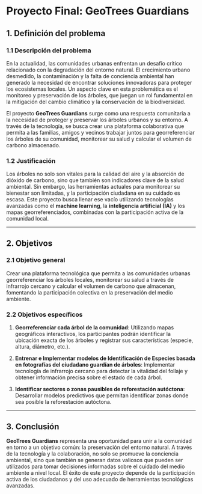 # Proyecto Final: GeoTrees Guardians

## 1. Definición del problema

### 1.1 Descripción del problema

En la actualidad, las comunidades urbanas enfrentan un desafío crítico relacionado con la degradación del entorno natural. El crecimiento urbano desmedido, la contaminación y la falta de conciencia ambiental han generado la necesidad de encontrar soluciones innovadoras para proteger los ecosistemas locales. Un aspecto clave en esta problemática es el monitoreo y preservación de los árboles, que juegan un rol fundamental en la mitigación del cambio climático y la conservación de la biodiversidad.

El proyecto **GeoTrees Guardians** surge como una respuesta comunitaria a la necesidad de proteger y preservar los árboles urbanos y su entorno. A través de la tecnología, se busca crear una plataforma colaborativa que permita a las familias, amigos y vecinos trabajar juntos para georreferenciar los árboles de su comunidad, monitorear su salud y calcular el volumen de carbono almacenado.

### 1.2 Justificación

Los árboles no solo son vitales para la calidad del aire y la absorción de dióxido de carbono, sino que también son indicadores clave de la salud ambiental. Sin embargo, las herramientas actuales para monitorear su bienestar son limitadas, y la participación ciudadana en su cuidado es escasa. Este proyecto busca llenar ese vacío utilizando tecnologías avanzadas como el **machine learning**, la **inteligencia artificial (IA)** y los mapas georreferenciados, combinadas con la participación activa de la comunidad local.

---

## 2. Objetivos

### 2.1 Objetivo general

Crear una plataforma tecnológica que permita a las comunidades urbanas georreferenciar los árboles locales, monitorear su salud a través de infrarrojo cercano y calcular el volumen de carbono que almacenan, fomentando la participación colectiva en la preservación del medio ambiente.

### 2.2 Objetivos específicos

1. **Georreferenciar cada árbol de la comunidad**: Utilizando mapas geográficos interactivos, los participantes podrán identificar la ubicación exacta de los árboles y registrar sus características (especie, altura, diámetro, etc.).

2. **Entrenar e Implementar modelos de Identificación de Especies basada en fotografías del ciudadano guardían de árboles**: Implementar tecnología de infrarrojo cercano para detectar la vitalidad del follaje y obtener información precisa sobre el estado de cada árbol.

3. **Identificar sectores o zonas pausibles de reforestación autóctona**: Desarrollar modelos predictivos que permitan identificar zonas donde sea posible la reforestación autóctona.
---

## 3. Conclusión

**GeoTrees Guardians** representa una oportunidad para unir a la comunidad en torno a un objetivo común: la preservación del entorno natural. A través de la tecnología y la colaboración, no solo se promueve la conciencia ambiental, sino que también se generan datos valiosos que pueden ser utilizados para tomar decisiones informadas sobre el cuidado del medio ambiente a nivel local. El éxito de este proyecto depende de la participación activa de los ciudadanos y del uso adecuado de herramientas tecnológicas avanzadas.
